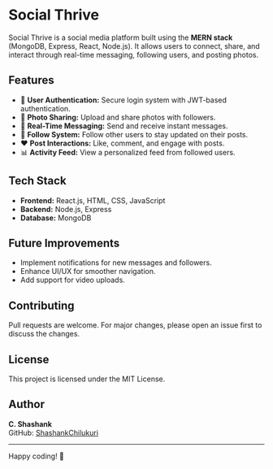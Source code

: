 # Social Thrive

Social Thrive is a social media platform built using the **MERN stack** (MongoDB, Express, React, Node.js). It allows users to connect, share, and interact through real-time messaging, following users, and posting photos.

## Features
- 👤 **User Authentication:** Secure login system with JWT-based authentication.
- 📸 **Photo Sharing:** Upload and share photos with followers.
- 💬 **Real-Time Messaging:** Send and receive instant messages.
- 👫 **Follow System:** Follow other users to stay updated on their posts.
- ❤️ **Post Interactions:** Like, comment, and engage with posts.
- 📊 **Activity Feed:** View a personalized feed from followed users.

## Tech Stack
- **Frontend:** React.js, HTML, CSS, JavaScript
- **Backend:** Node.js, Express
- **Database:** MongoDB

## Future Improvements
- Implement notifications for new messages and followers.
- Enhance UI/UX for smoother navigation.
- Add support for video uploads.

## Contributing
Pull requests are welcome. For major changes, please open an issue first to discuss the changes.

## License
This project is licensed under the MIT License.

## Author
**C. Shashank**  
GitHub: [ShashankChilukuri](https://github.com/ShashankChilukuri)

---
Happy coding! 🚀

